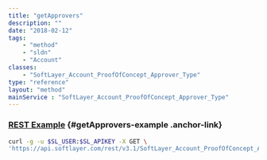 ```yaml
---
title: "getApprovers"
description: ""
date: "2018-02-12"
tags:
    - "method"
    - "sldn"
    - "Account"
classes:
    - "SoftLayer_Account_ProofOfConcept_Approver_Type"
type: "reference"
layout: "method"
mainService : "SoftLayer_Account_ProofOfConcept_Approver_Type"
---
```


### [REST Example](#getApprovers-example) <a href="/article/rest/"><i class="fas fa-question"></i></a> {#getApprovers-example .anchor-link} 
```bash
curl -g -u $SL_USER:$SL_APIKEY -X GET \
'https://api.softlayer.com/rest/v3.1/SoftLayer_Account_ProofOfConcept_Approver_Type/{SoftLayer_Account_ProofOfConcept_Approver_TypeID}/getApprovers'
```
